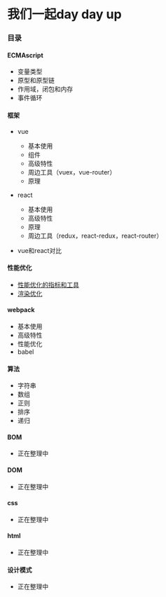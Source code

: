 # 我们一起day day up

### 目录

#### ECMAscript
- 变量类型
- 原型和原型链
- 作用域，闭包和内存
- 事件循环

#### 框架
- vue
    - 基本使用
    - 组件
    - 高级特性
    - 周边工具（vuex，vue-router）
    - 原理
    
- react
    - 基本使用
    - 高级特性
    - 原理
    - 周边工具（redux，react-redux，react-router）
    
- vue和react对比


#### 性能优化

- [性能优化的指标和工具](https://github.com/ljjYeah/day-day-up/tree/master/性能优化/性能优化的指标和工具.md)
- [渲染优化](https://github.com/ljjYeah/day-day-up/tree/master/性能优化/渲染优化.md)


#### webpack
- 基本使用
- 高级特性
- 性能优化
- babel

#### 算法
- 字符串
- 数组
- 正则
- 排序
- 递归

#### BOM
- 正在整理中

#### DOM
- 正在整理中

#### css
- 正在整理中

#### html
- 正在整理中

#### 设计模式
- 正在整理中

